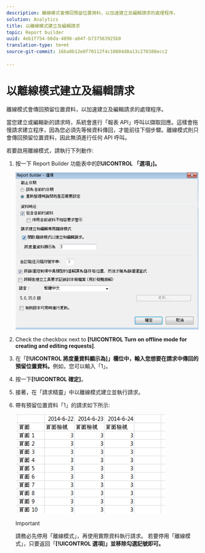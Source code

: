 ```yaml
---
description: 離線模式會傳回預留位置資料，以加速建立及編輯請求的處理程序。
solution: Analytics
title: 以離線模式建立及編輯請求
topic: Report builder
uuid: 4eb1f754-b6da-4896-a64f-b737563925b8
translation-type: tm+mt
source-git-commit: 16ba0b12e0f70112f4c10804d0a13c278388ecc2

---
```



# 以離線模式建立及編輯請求

離線模式會傳回預留位置資料，以加速建立及編輯請求的處理程序。

當您建立或編輯新的請求時，系統會進行「報表 API」呼叫以擷取回應。這樣會拖慢請求建立程序，因為您必須先等候資料傳回，才能前往下個步驟。離線模式則只會傳回預留位置資料，因此無須進行任何 API 呼叫。

若要啟用離線模式，請執行下列動作:

1. 按一下 Report Builder 功能表中的&#x200B;**[!UICONTROL 「選項」]。**

   ![](assets/offline_mode.png)

1. Check the checkbox next to **[!UICONTROL Turn on offline mode for creating and editing requests]**.
1. 在「**[!UICONTROL 將度量資料顯示為]」欄位中，輸入您想要在請求中傳回的預留位置資料。**&#x200B;例如，您可以輸入「1」。
1. 按一下&#x200B;**[!UICONTROL 確定]**。
1. 接著，在「請求精靈」中以離線模式建立並執行請求。
1. 帶有預留位置資料「1」的請求如下所示:

   ![](assets/offline_mode_example.png)

   >[!IMPORTANT]
   >
   >請務必先停用「離線模式」，再使用實際資料執行請求。 若要停用「離線模式」，只要返回「**[!UICONTROL 選項]」並移除勾選記號即可。**


